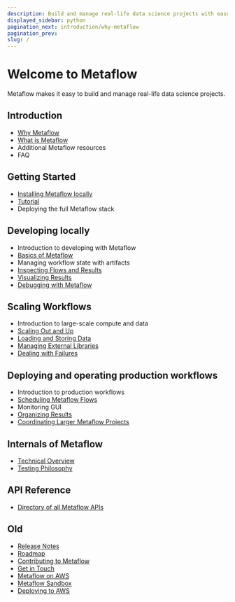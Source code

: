 ```yaml
---
description: Build and manage real-life data science projects with ease.
displayed_sidebar: python
pagination_next: introduction/why-metaflow
pagination_prev:
slug: /
---
```


# Welcome to Metaflow

Metaflow makes it easy to build and manage real-life data science projects.

<div className="tocList">

## Introduction

- [Why Metaflow](introduction/why-metaflow)
- [What is Metaflow](introduction/what-is-metaflow)
- Additional Metaflow resources
- FAQ

## Getting Started

- [Installing Metaflow locally](getting-started/install)
- [Tutorial](getting-started/tutorials/)
- Deploying the full Metaflow stack

## Developing locally

- Introduction to developing with Metaflow
- [Basics of Metaflow](metaflow/basics)
- Managing workflow state with artifacts
- [Inspecting Flows and Results](metaflow/client)
- [Visualizing Results](metaflow/visualizing-results/)
- [Debugging with Metaflow](metaflow/debugging)

## Scaling Workflows

- Introduction to large-scale compute and data
- [Scaling Out and Up](metaflow/scaling-out-and-up/)
- [Loading and Storing Data](metaflow/data)
- [Managing External Libraries](metaflow/dependencies)
- [Dealing with Failures](metaflow/failures)

## Deploying and operating production workflows

- Introduction to production workflows
- [Scheduling Metaflow Flows](going-to-production-with-metaflow/scheduling-metaflow-flows/)
- Monitoring GUI
- [Organizing Results](metaflow/tagging)
- [Coordinating Larger Metaflow Projects](going-to-production-with-metaflow/coordinating-larger-metaflow-projects)

## Internals of Metaflow

- [Technical Overview](internals-of-metaflow/technical-overview)
- [Testing Philosophy](internals-of-metaflow/testing-philosophy)

## API Reference

- [Directory of all Metaflow APIs](api/)

## Old

- [Release Notes](introduction/release-notes)
- [Roadmap](introduction/roadmap)
- [Contributing to Metaflow](introduction/contributing-to-metaflow)
- [Get in Touch](introduction/getting-in-touch)
- [Metaflow on AWS](metaflow-on-aws)
- [Metaflow Sandbox](metaflow-on-aws/metaflow-sandbox)
- [Deploying to AWS](metaflow-on-aws/deploy-to-aws)


</div>